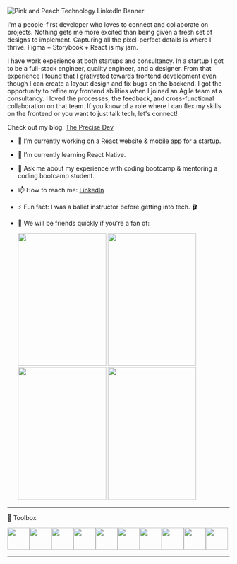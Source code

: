 ![Pink and Peach Technology LinkedIn Banner](https://github.com/karisP/karisP/assets/42557377/3b6d2023-137f-41fb-be5f-6b28bfe8f072)

I'm a people-first developer who loves to connect and collaborate on projects. Nothing gets me more excited than being given a fresh set of designs to implement. Capturing all the pixel-perfect details is where I thrive. Figma + Storybook + React is my jam.

I have work experience at both startups and consultancy. In a startup I got to be a full-stack engineer, quality engineer, and a designer. From that experience I found that I grativated towards frontend development even though I can create a layout design and fix bugs on the backend. I got the opportunity to refine my frontend abilities when I joined an Agile team at a consultancy. I loved the processes, the feedback, and cross-functional collaboration on that team. If you know of a role where I can flex my skills on the frontend or you want to just talk tech, let's connect!

Check out my blog: [The Precise Dev](https://www.linkedin.com/in/karissaphillips/)

- 🔭 I’m currently working on a React website & mobile app for a startup.
- 🌱 I’m currently learning React Native.
- 💬 Ask me about my experience with coding bootcamp & mentoring a coding bootcamp student.
- 📫 How to reach me: [LinkedIn](https://www.linkedin.com/in/karissaphillips/)
- ⚡ Fun fact: I was a ballet instructor before getting into tech. 🩰
- 🔮 We will be friends quickly if you're a fan of:
  
  <img src="https://cdn.europosters.eu/image/1300/posters/harry-potter-philosopher-s-stone-i104639.jpg" width="200" height="300"/>
  <img src="https://pics.filmaffinity.com/Avatar_The_Last_Airbender_TV_Series-118276707-large.jpg" width="200" height="300" />
  <img src="https://flxt.tmsimg.com/assets/p16749713_b_v9_ak.jpg" width="200" height="300" />
  <img src="https://www.themoviedb.org/t/p/original/8oCqMlKKomCArVtyOjRzMN6g40Z.jpg" width="200" height="300" />

---
🧰 Toolbox

<img src="https://cdn.worldvectorlogo.com/logos/html-1.svg" width="50" height="50" /><img src="https://cdn.worldvectorlogo.com/logos/css-3.svg" width="50" height="50" /><img src="https://cdn.worldvectorlogo.com/logos/javascript-1.svg" width="50" height="50" /><img src="https://cdn.worldvectorlogo.com/logos/typescript.svg" width="50" height="50" /><img src="https://cdn.worldvectorlogo.com/logos/react-2.svg" width="50" height="50" /><img src="https://cdn.worldvectorlogo.com/logos/react-native-1.svg" width="50" height="50" /><img src="https://cdn.worldvectorlogo.com/logos/angular-icon-1.svg" width="50" height="50" /><img src="https://cdn.worldvectorlogo.com/logos/npm.svg" width="50" height="50" /><img src="https://cdn.worldvectorlogo.com/logos/material-ui-1.svg" width="50" height="50" /><img src="https://cdn.worldvectorlogo.com/logos/firebase-1.svg" width="50" height="50" />

---
